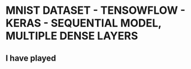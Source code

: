 # MNIST DATASET - TENSOWFLOW - KERAS - SEQUENTIAL MODEL, MULTIPLE DENSE LAYERS
## I have played  
 
